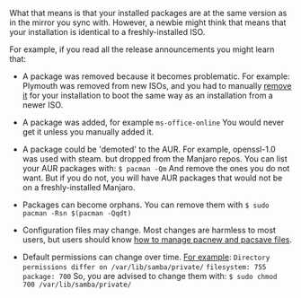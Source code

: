 What that means is that your installed packages are at the same version as in the mirror you sync with. However, a newbie might think that means that your installation is identical to a freshly-installed ISO.

For example, if you read all the release announcements you might learn that:

* A package was removed because it becomes problematic. For example: Plymouth was removed from new ISOs, and you had to manually [remove it](https://wiki.manjaro.org/index.php?title=Plymouth#Removal) for your installation to boot the same way as an installation from a newer ISO.

* A package was added, for example 
`ms-office-online`
You would never get it unless you manually added it.

* A package could be 'demoted' to the AUR. For example, openssl-1.0 was used with steam. but dropped from the Manjaro repos. You can list your AUR packages with:
`$ pacman -Qm`
And remove the ones you do not want. But if you do not, you will have AUR packages that would not be on a freshly-installed Manjaro.

* Packages can become orphans. You can remove them with
`$ sudo pacman -Rsn $(pacman -Qqdt)`

* Configuration files may change. Most changes are harmless to most users, but users should know [how to manage pacnew and pacsave files](https://wiki.manjaro.org/index.php?title=Pacnew_and_Pacsave_Files).

* Default permissions can change over time. [For example](https://forum.manjaro.org/t/stable-update-2018-07-06-kernels-firefox-virtualbox-python-haskell/51574/2):
`Directory permissions differ on /var/lib/samba/private/`
`filesystem: 755 package: 700`
So, you are advised to change them with:
`$ sudo chmod 700 /var/lib/samba/private/`
